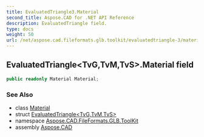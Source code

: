 ```yaml
---
title: EvaluatedTriangle3.Material
second_title: Aspose.CAD for .NET API Reference
description: EvaluatedTriangle field. 
type: docs
weight: 50
url: /net/aspose.cad.fileformats.glb.toolkit/evaluatedtriangle-3/material/
---
```

## EvaluatedTriangle&lt;TvG,TvM,TvS&gt;.Material field

```csharp
public readonly Material Material;
```

### See Also

* class [Material](../../../aspose.cad.fileformats.glb/material/)
* struct [EvaluatedTriangle&lt;TvG,TvM,TvS&gt;](../)
* namespace [Aspose.CAD.FileFormats.GLB.ToolKit](../../evaluatedtriangle-3/)
* assembly [Aspose.CAD](../../../)


